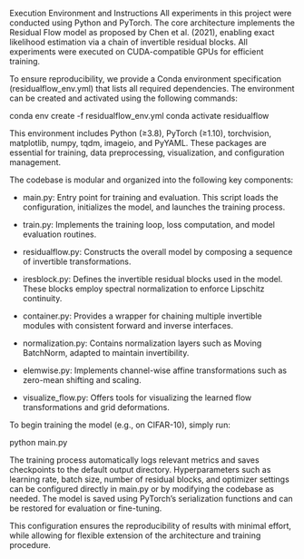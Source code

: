 Execution Environment and Instructions
All experiments in this project were conducted using Python and PyTorch. The core architecture implements the Residual Flow model as proposed by Chen et al. (2021), enabling exact likelihood estimation via a chain of invertible residual blocks. All experiments were executed on CUDA-compatible GPUs for efficient training.


To ensure reproducibility, we provide a Conda environment specification (residualflow_env.yml) that lists all required dependencies. The environment can be created and activated using the following commands:

conda env create -f residualflow_env.yml
conda activate residualflow

This environment includes Python (≥3.8), PyTorch (≥1.10), torchvision, matplotlib, numpy, tqdm, imageio, and PyYAML. These packages are essential for training, data preprocessing, visualization, and configuration management.


The codebase is modular and organized into the following key components:

- main.py: Entry point for training and evaluation. This script loads the configuration, initializes the model, and launches the training process.

- train.py: Implements the training loop, loss computation, and model evaluation routines.

- residualflow.py: Constructs the overall model by composing a sequence of invertible transformations.

- iresblock.py: Defines the invertible residual blocks used in the model. These blocks employ spectral normalization to enforce Lipschitz continuity.

- container.py: Provides a wrapper for chaining multiple invertible modules with consistent forward and inverse interfaces.

- normalization.py: Contains normalization layers such as Moving BatchNorm, adapted to maintain invertibility.

- elemwise.py: Implements channel-wise affine transformations such as zero-mean shifting and scaling.

- visualize_flow.py: Offers tools for visualizing the learned flow transformations and grid deformations.


To begin training the model (e.g., on CIFAR-10), simply run:

python main.py

The training process automatically logs relevant metrics and saves checkpoints to the default output directory. Hyperparameters such as learning rate, batch size, number of residual blocks, and optimizer settings can be configured directly in main.py or by modifying the codebase as needed. The model is saved using PyTorch’s serialization functions and can be restored for evaluation or fine-tuning.

This configuration ensures the reproducibility of results with minimal effort, while allowing for flexible extension of the architecture and training procedure.


